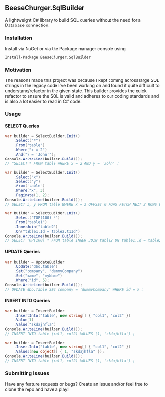 ﻿<h2>BeeseChurger.SqlBuilder</h2>
A lightweight C# library to build SQL queries without the need for a Database connection.

<h3>Installation</h3>
Install via NuGet or via the Package manager console using 

```
Install-Package BeeseChurger.SqlBuilder
```

<h3>Motivation</h3>
The reason I made this project was because I kept coming across large SQL strings in the legacy code I've been working on and found it quite difficult to understand/refactor in the given state. This builder provides the quick refactor to ensure the SQL is valid and adheres to our coding standards and is also a lot easier to read in C# code.

<h3>Usage</h3>
<h4>SELECT Queries</h4>

```csharp
var builder = SelectBuilder.Init()
    .Select("*")
    .From("table")
    .Where("x = 2")
    .And("y = 'John'");
Console.WriteLine(builder.Build()); 
// "SELECT * FROM table WHERE x = 2 AND y = 'John' ;

```


```csharp
var builder = SelectBuilder.Init()
    .Select("x")
    .Select("y")
    .From("table")
    .Where("x", 3)
    .Paginate(1, 2);
Console.WriteLine(builder.Build()); 
// SELECT x, y FROM table WHERE x = 3 OFFSET 0 ROWS FETCH NEXT 2 ROWS ONLY ;

```

```csharp
var builder = SelectBuilder.Init()
    .Select("TOP(100) *")
    .From("table1")
    .InnerJoin("table2")
    .On("table1.Id = table2.t1Id")
Console.WriteLine(builder.Build()); 
// SELECT TOP(100) * FROM table INNER JOIN table2 ON table1.Id = table2.t1Id ;

```

<h4>UPDATE Queries </h4>

```csharp
var builder = UpdateBuilder
    .Update("dbo.table")
    .Set("company", "dummyCompany")
    .Set("name", "myName")
    .Where("id", 5);
Console.WriteLine(builder.Build()); 
// UPDATE dbo.Table SET company = 'dummyCompany' WHERE id = 5 ;

```


<h4>INSERT INTO Queries </h4>

```csharp
var builder = InsertBuilder
    .InsertInto("table", new string[] { "col1", "col2" })
    .Value(1)
    .Value("skdajhfla")
Console.WriteLine(builder.Build()); 
// INSERT INTO table (col1, col2) VALUES (1, 'skdajhfla') ;

```


```csharp
var builder = InsertBuilder
    .InsertInto("table", new string[] { "col1", "col2" })
    .Values(new object[] { 1, "skdajhfla" });
Console.WriteLine(builder.Build()); 
// INSERT INTO table (col1, col2) VALUES (1, 'skdajhfla') ;

```

<h3>Submitting Issues </h3>

Have any feature requests or bugs? Create an issue and/or feel free to clone the repo and have a play!

